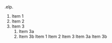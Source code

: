 .elp.

1. Item 1
2. Item 2
3. Item 3
   1. Item 3a
   2. Item 3b
Item 1
Item 2
Item 3
Item 3a
Item 3b
